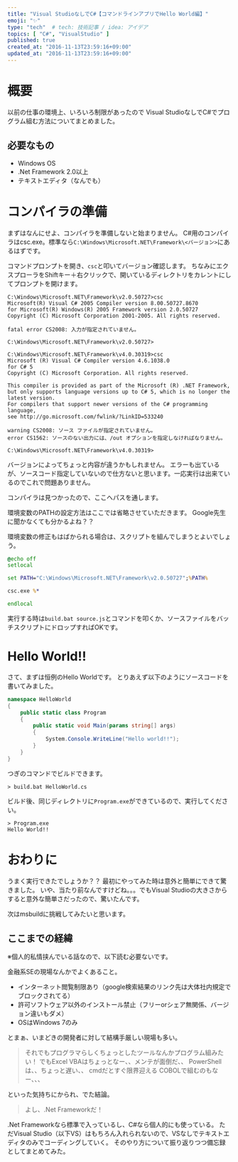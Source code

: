 ```yaml
---
title: "Visual StudioなしでC#【コマンドラインアプリでHello World編】"
emoji: "✨"
type: "tech"  # tech: 技術記事 / idea: アイデア
topics: [ "C#", "VisualStudio" ]
published: true
created_at: "2016-11-13T23:59:16+09:00"
updated_at: "2016-11-13T23:59:16+09:00"
---
```

# 概要

以前の仕事の環境上、いろいろ制限があったので
Visual StudioなしでC#でプログラム組む方法についてまとめました。

## 必要なもの
* Windows OS
* .Net Framework 2.0以上
* テキストエディタ（なんでも）

# コンパイラの準備

まずはなんにせよ、コンパイラを準備しないと始まりません。
C#用のコンパイラはcsc.exe。標準なら`C:\Windows\Microsoft.NET\Framework\<バージョン>`にあるはずです。

コマンドプロンプトを開き、`csc`と叩いてバージョン確認します。
ちなみにエクスプローラをShiftキー＋右クリックで、開いているディレクトリをカレントにしてプロンプトを開けます。

```:ver.2.0の場合
C:\Windows\Microsoft.NET\Framework\v2.0.50727>csc
Microsoft(R) Visual C# 2005 Compiler version 8.00.50727.8670
for Microsoft(R) Windows(R) 2005 Framework version 2.0.50727
Copyright (C) Microsoft Corporation 2001-2005. All rights reserved.

fatal error CS2008: 入力が指定されていません。

C:\Windows\Microsoft.NET\Framework\v2.0.50727>
```

```:ver.4.6.1の場合
C:\Windows\Microsoft.NET\Framework\v4.0.30319>csc
Microsoft (R) Visual C# Compiler version 4.6.1038.0
for C# 5
Copyright (C) Microsoft Corporation. All rights reserved.

This compiler is provided as part of the Microsoft (R) .NET Framework, 
but only supports language versions up to C# 5, which is no longer the latest version. 
For compilers that support newer versions of the C# programming language,
see http://go.microsoft.com/fwlink/?LinkID=533240

warning CS2008: ソース ファイルが指定されていません。
error CS1562: ソースのない出力には、/out オプションを指定しなければなりません。

C:\Windows\Microsoft.NET\Framework\v4.0.30319>
```

バージョンによってちょっと内容が違うかもしれません。
エラーも出ているが、ソースコード指定していないので仕方ないと思います。一応実行は出来ているのでこれで問題ありません。

コンパイラは見つかったので、ここへパスを通します。

環境変数のPATHの設定方法はここでは省略させていただきます。
Google先生に聞かなくても分かるよね？？

環境変数の修正もはばかられる場合は、スクリプトを組んでしまうとよいでしょう。

```bat:build.bat
@echo off
setlocal

set PATH="C:\Windows\Microsoft.NET\Framework\v2.0.50727";%PATH%

csc.exe %*

endlocal
```

実行する時は`build.bat source.js`とコマンドを叩くか、ソースファイルをバッチスクリプトにドロップすればOKです。

# Hello World!!

さて、まずは恒例のHello Worldです。
とりあえず以下のようにソースコードを書いてみました。

```csharp:HelloWorld.cs
namespace HelloWorld
{
    public static class Program
    {
        public static void Main(params string[] args)
        {
            System.Console.WriteLine("Hello world!!");
        }
    }
}
```

つぎのコマンドでビルドできます。

```
> build.bat HelloWorld.cs
```

ビルド後、同じディレクトリに`Program.exe`ができているので、実行してください。

```
> Program.exe
Hello World!!
```

# おわりに

うまく実行できたでしょうか？？
最初にやってみた時は意外と簡単にできて驚きました。
いや、当たり前なんですけどね。。。でもVisual Studioの大きさからすると意外な簡単さだったので、驚いたんです。

次はmsbuildに挑戦してみたいと思います。

## ここまでの経緯

※個人的私情挟んでいる話なので、以下読む必要ないです。

金融系SEの現場なんかでよくあること。

* インターネット閲覧制限あり（google検索結果のリンク先は大体社内規定でブロックされてる）
* 許可ソフトウェア以外のインストール禁止（フリーorシェア無関係、バージョン違いもダメ）
* OSはWindows 7のみ

とまぁ、いまどきの開発者に対して結構手厳しい現場も多い。

> それでもプログラマらしくちょっとしたツールなんかプログラム組みたい！
> でもExcel VBAはちょっとなー、、メンテが面倒だ、、
> PowerShellは、、ちょっと遅い、、
> cmdだとすぐ限界迎える
> COBOLで組むのもなー、、、

といった気持ちにかられ、でた結論。

> よし、.Net Frameworkだ！

.Net Frameworkなら標準で入っているし、C#なら個人的にも使っている。
ただVisual Studio（以下VS）はもちろん入れられないので、VSなしでテキストエディタのみでコーディングしていく。
そのやり方について振り返りつつ備忘録としてまとめてみた。
